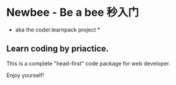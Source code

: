 # Newbee - Be a bee 秒入门 #
* aka the coder.learnpack project *

Learn coding by priactice.
--------------------------

This is a complete "head-first" code package for web developer.

Enjoy yourself!

